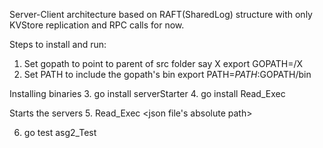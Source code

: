 Server-Client architecture based on RAFT(SharedLog) structure with only KVStore replication and RPC calls for now.

Steps to install and run:
 
1. Set gopath to point to parent of src folder say X
    export GOPATH=<path>/X
2. Set PATH to include the gopath's bin
    export PATH=$PATH:$GOPATH/bin
    
Installing binaries
3. go install serverStarter
4. go install Read_Exec  
       
Starts the servers
5. Read_Exec <json file's absolute path>

6. go test asg2_Test
